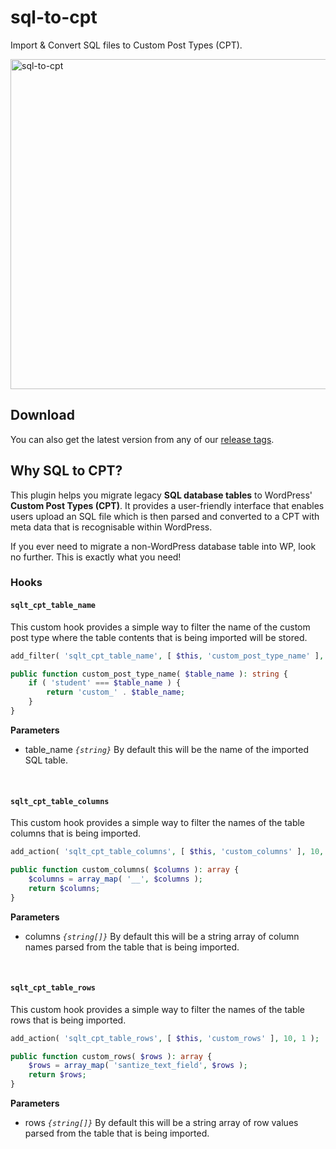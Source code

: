 # sql-to-cpt

Import & Convert SQL files to Custom Post Types (CPT).

<img width="528" alt="sql-to-cpt" src="https://github.com/user-attachments/assets/cf2a4015-bc64-463b-a655-6e1a12762ca3">

## Download

You can also get the latest version from any of our [release tags](https://github.com/badasswp/sql-to-cpt/releases).

## Why SQL to CPT?

This plugin helps you migrate legacy __SQL database tables__ to WordPress' __Custom Post Types (CPT)__. It provides a user-friendly interface that enables users upload an SQL file which is then parsed and converted to a CPT with meta data that is recognisable within WordPress.

If you ever need to migrate a non-WordPress database table into WP, look no further. This is exactly what you need!

### Hooks

#### `sqlt_cpt_table_name`

This custom hook provides a simple way to filter the name of the custom post type where the table contents that is being imported will be stored.

```php
add_filter( 'sqlt_cpt_table_name', [ $this, 'custom_post_type_name' ], 10, 1 );

public function custom_post_type_name( $table_name ): string {
    if ( 'student' === $table_name ) {
        return 'custom_' . $table_name;
    }
}
```

**Parameters**

- table_name _`{string}`_ By default this will be the name of the imported SQL table.
<br/>

#### `sqlt_cpt_table_columns`

This custom hook provides a simple way to filter the names of the table columns that is being imported.

```php
add_action( 'sqlt_cpt_table_columns', [ $this, 'custom_columns' ], 10, 1 );

public function custom_columns( $columns ): array {
    $columns = array_map( '__', $columns );
    return $columns;
}
```

**Parameters**

- columns _`{string[]}`_ By default this will be a string array of column names parsed from the table that is being imported.
<br/>

#### `sqlt_cpt_table_rows`

This custom hook provides a simple way to filter the names of the table rows that is being imported.

```php
add_action( 'sqlt_cpt_table_rows', [ $this, 'custom_rows' ], 10, 1 );

public function custom_rows( $rows ): array {
    $rows = array_map( 'santize_text_field', $rows );
    return $rows;
}
```

**Parameters**

- rows _`{string[]}`_ By default this will be a string array of row values parsed from the table that is being imported.
<br/>
